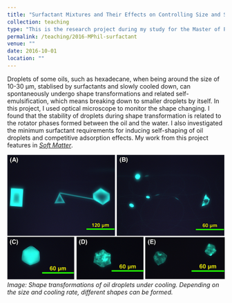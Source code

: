 ```yaml
---
title: "Surfactant Mixtures and Their Effects on Controlling Size and Shape in Pure and Mixed Oil Drops"
collection: teaching
type: "This is the research project during my study for the Master of Philosophy (M.Phil) by research degree at the University of Cambridge. I employed membrane emulsification, optical microscope and fine tempearture control to provide fundamental understanding about the shape transformations and related self-emulsification in cooled oil-in-water emulsion systems."
permalink: /teaching/2016-MPhil-surfactant
venue: ""
date: 2016-10-01
location: ""
---
```


Droplets of some oils, such as hexadecane, when being around the size of 10-30 μm, stablised by surfactants and slowly cooled down, can spontaneously undergo shape transformations and related self-emulsification, which means breaking down to smaller droplets by itself. In this project, I used optical microscope to monitor the shape changing. I found that the stability of droplets during shape transformation is related to the rotator phases formed between the oil and the water. I also investigated the minimum surfactant requirements for inducing self-shaping of oil droplets and competitive adsorption effects. My work from this project features in *[Soft Matter](https://philipjialefeng.github.io/publication/2022-08-25-mixedsurfactant)*.

![Oil drop](/images/oildrop.PNG)
*Image: Shape transformations of oil droplets under cooling. Depending on the size and cooling rate, different shapes can be formed.*
<!-- Heading 1
======

Heading 2
======

Heading 3
====== -->